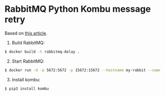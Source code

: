 # RabbitMQ Python Kombu message retry

Based on [this article](https://engineering.nanit.com/rabbitmq-retries-the-full-story-ca4cc6c5b493).

1. Build RabbitMQ:

```bash
$ docker build -t rabbitmq-delay .
```

2. Start RabbitMQ:

```bash
$ docker run -d -p 5672:5672 -p 15672:15672 --hostname my-rabbit --name some-rabbit rabbitmq-delay
```

3. Install kombu:

```bash
$ pip3 install kombu
```
